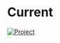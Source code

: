 <!-- current projects -->
# Current 
[![Project](https://img.shields.io/badge/Project-KnowledgeBase-green)](https://github.com/tarasermolenko/KnowledgeBase)

